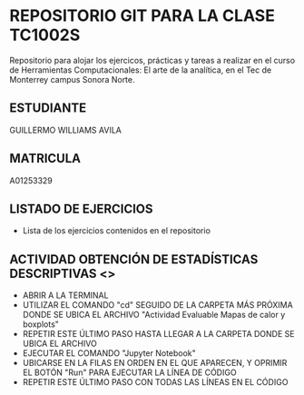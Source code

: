 # REPOSITORIO GIT PARA LA CLASE TC1002S
Repositorio para alojar los ejercicos, prácticas y tareas a realizar 
en el curso de Herramientas Computacionales: El arte de la analítica,
en el Tec de Monterrey campus Sonora Norte.
## ESTUDIANTE 
GUILLERMO WILLIAMS AVILA

## MATRICULA
A01253329

## LISTADO DE EJERCICIOS
* Lista de los ejercicios contenidos en el repositorio

## ACTIVIDAD OBTENCIÓN DE ESTADÍSTICAS DESCRIPTIVAS <<USO DEL ARCHIVO>>
* 	ABRIR A LA TERMINAL 
* 	UTILIZAR EL COMANDO "cd" SEGUIDO DE LA CARPETA MÁS PRÓXIMA
	DONDE SE UBICA EL ARCHIVO "Actividad Evaluable Mapas de calor 
	y boxplots"
* 	REPETIR ESTE ÚLTIMO PASO HASTA LLEGAR A LA CARPETA DONDE SE 
	UBICA EL ARCHIVO
*	EJECUTAR EL COMANDO "Jupyter Notebook"
*	UBICARSE EN LA FILAS EN ORDEN EN EL QUE APARECEN, Y OPRIMIR 
	EL BOTÓN "Run" PARA EJECUTAR LA LÍNEA DE CÓDIGO
*	REPETIR ESTE ÚLTIMO PASO CON TODAS LAS LÍNEAS EN EL CÓDIGO 
